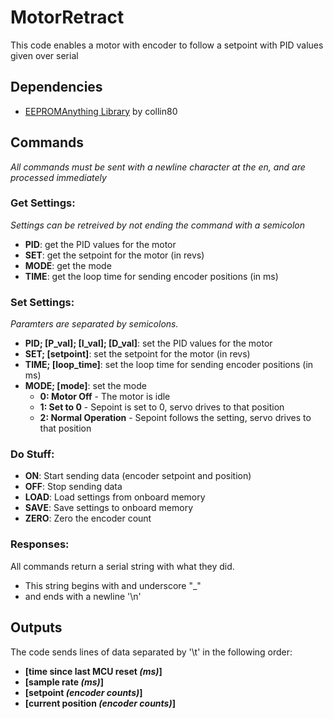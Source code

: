 # MotorRetract
This code enables a motor with encoder to follow a setpoint with PID values given over serial

## Dependencies
 - [EEPROMAnything Library](https://github.com/collin80/EEPROMAnything) by collin80
 
## Commands
*All commands must be sent with a newline character at the en, and are processed immediately*

### Get Settings:
*Settings can be retreived by not ending the command with a semicolon*
- **PID**: get the PID values for the motor
- **SET**: get the setpoint for the motor (in revs)
- **MODE**: get the mode
- **TIME**: get the loop time for sending encoder positions (in ms)

### Set Settings:
*Paramters are separated by semicolons.*
- **PID; [P_val]; [I_val]; [D_val]**: set the PID values for the motor
- **SET; [setpoint]**: set the setpoint for the motor (in revs)
- **TIME; [loop_time]**: set the loop time for sending encoder positions (in ms)
- **MODE; [mode]**: set the mode
	- **0: Motor Off** - The motor is idle
	- **1: Set to 0** - Sepoint is set to 0, servo drives to that position
	- **2: Normal Operation** - Sepoint follows the setting, servo drives to that position

### Do Stuff:
- **ON**: Start sending data (encoder setpoint and position)
- **OFF**: Stop sending data
- **LOAD**: Load settings from onboard memory
- **SAVE**: Save settings to onboard memory
- **ZERO**: Zero the encoder count

### Responses:
All commands return a serial string with what they did.
- This string begins with and underscore "_"
-  and ends with a newline '\n'

## Outputs
The code sends lines of data separated by '\t' in the following order:

- **[time since last MCU reset *(ms)*]**
- **[sample rate *(ms)*]**
- **[setpoint *(encoder counts)*]**
- **[current position *(encoder counts)*]**
